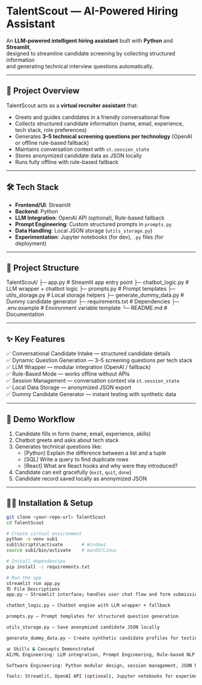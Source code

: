 # TalentScout — AI-Powered Hiring Assistant

  An **LLM-powered intelligent hiring assistant** built with **Python** and **Streamlit**,  
  designed to streamline candidate screening by collecting structured information  
  and generating technical interview questions automatically.  

  ---

  ## 🚀 Project Overview
  TalentScout acts as a **virtual recruiter assistant** that:
  - Greets and guides candidates in a friendly conversational flow
  - Collects structured candidate information (name, email, experience, tech stack, role preferences)
  - Generates **3–5 technical screening questions per technology** (OpenAI or offline rule-based fallback)
  - Maintains conversation context with `st.session_state`
  - Stores anonymized candidate data as JSON locally
  - Runs fully offline with rule-based fallback

  ---

  ## 🛠 Tech Stack
  - **Frontend/UI**: Streamlit  
  - **Backend**: Python  
  - **LLM Integration**: OpenAI API (optional), Rule-based fallback  
  - **Prompt Engineering**: Custom structured prompts in `prompts.py`  
  - **Data Handling**: Local JSON storage (`utils_storage.py`)  
  - **Experimentation**: Jupyter notebooks (for dev), `.py` files (for deployment)  

  ---

  ## 📂 Project Structure
TalentScout/
├─ app.py # Streamlit app entry point
├─ chatbot_logic.py # LLM wrapper + chatbot logic
├─ prompts.py # Prompt templates
├─ utils_storage.py # Local storage helpers
├─ generate_dummy_data.py # Dummy candidate generator
├─ requirements.txt # Dependencies
├─ .env.example # Environment variable template
└─ README.md # Documentation



---

## ✨ Key Features
✅ Conversational Candidate Intake — structured candidate details  
✅ Dynamic Question Generation — 3–5 screening questions per tech stack  
✅ LLM Wrapper — modular integration (OpenAI / fallback)  
✅ Rule-Based Mode — works offline without APIs  
✅ Session Management — conversation context via `st.session_state`  
✅ Local Data Storage — anonymized JSON export  
✅ Dummy Candidate Generator — instant testing with synthetic data  

---

## 📸 Demo Workflow
1. Candidate fills in form (name, email, experience, skills)  
2. Chatbot greets and asks about tech stack  
3. Generates technical questions like:  
   - [Python] Explain the difference between a list and a tuple  
   - [SQL] Write a query to find duplicate rows  
   - [React] What are React hooks and why were they introduced?  
4. Candidate can exit gracefully (`exit`, `quit`, `done`)  
5. Candidate record saved locally as anonymized JSON  

---

## 🧑‍💻 Installation & Setup
```bash
git clone <your-repo-url> TalentScout
cd TalentScout

# Create virtual environment
python -m venv sub1
sub1\Scripts\activate       # Windows
source sub1/bin/activate    # macOS/Linux

# Install dependencies
pip install -r requirements.txt

# Run the app
streamlit run app.py
🏗 File Descriptions
app.py — Streamlit interface; handles user chat flow and form submission

chatbot_logic.py — Chatbot engine with LLM wrapper + fallback

prompts.py — Prompt templates for structured question generation

utils_storage.py — Save anonymized candidate JSON locally

generate_dummy_data.py — Create synthetic candidate profiles for testing

📊 Skills & Concepts Demonstrated
AI/ML Engineering: LLM integration, Prompt Engineering, Rule-based NLP

Software Engineering: Python modular design, session management, JSON handling

Tools: Streamlit, OpenAI API (optional), Jupyter notebooks for experimentation

